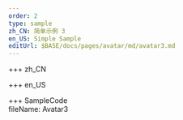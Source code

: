 ```yaml
---   
order: 2
type: sample  
zh_CN: 简单示例 3  
en_US: Simple Sample
editUrl: $BASE/docs/pages/avatar/md/avatar3.md
---      
```


+++ zh_CN   


+++ en_US   


+++ SampleCode  
fileName: Avatar3
